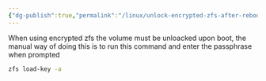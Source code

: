 ```yaml
---
{"dg-publish":true,"permalink":"/linux/unlock-encrypted-zfs-after-reboot/","tags":["public","pve","zfs"],"noteIcon":"1","created":"2024-01-25T07:01:34.860+01:00","updated":"2024-02-02T15:14:51.000+01:00"}
---
```


When using encrypted zfs the volume must be unloacked upon boot, the manual way of doing this is to run this command and enter the passphrase when prompted

```bash
zfs load-key -a
```
